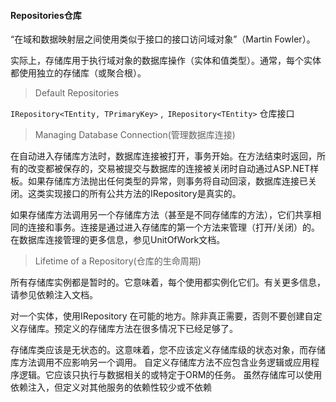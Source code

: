 #### Repositories仓库

“在域和数据映射层之间使用类似于接口的接口访问域对象”（Martin Fowler）。

实际上，存储库用于执行域对象的数据库操作（实体和值类型）。通常，每个实体都使用独立的存储库（或聚合根）。

> Default Repositories

`IRepository<TEntity, TPrimaryKey>` ,` IRepository<TEntity>` 仓库接口


> Managing Database Connection(管理数据库连接)

在自动进入存储库方法时，数据库连接被打开，事务开始。在方法结束时返回，所有的改变都被保存的，交易被提交与数据库的连接被关闭时自动通过ASP.NET样板。如果存储库方法抛出任何类型的异常，则事务将自动回滚，数据库连接已关闭。这类实现接口的所有公共方法的IRepository是真实的。

如果存储库方法调用另一个存储库方法（甚至是不同存储库的方法），它们共享相同的连接和事务。连接是通过进入存储库的第一个方法来管理（打开/关闭）的。在数据库连接管理的更多信息，参见UnitOfWork文档。

> Lifetime of a Repository(仓库的生命周期)

所有存储库实例都是暂时的。它意味着，每个使用都实例化它们。有关更多信息，请参见依赖注入文档。

对一个实体，使用IRepository <T>在可能的地方。除非真正需要，否则不要创建自定义存储库。预定义的存储库方法在很多情况下已经足够了。

存储库类应该是无状态的。这意味着，您不应该定义存储库级的状态对象，而存储库方法调用不应影响另一个调用。
自定义存储库方法不应包含业务逻辑或应用程序逻辑。它应该只执行与数据相关的或特定于ORM的任务。
虽然存储库可以使用依赖注入，但定义对其他服务的依赖性较少或不依赖
